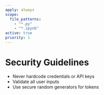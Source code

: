 ```yaml
---
apply: always
scope:
  file_patterns:
    - "*.py"
    - "*.ipynb"
active: true
priority: 1
---
```

# Security Guidelines
- Never hardcode credentials or API keys
- Validate all user inputs
- Use secure random generators for tokens